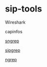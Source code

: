 # sip-tools



Wireshark 

capinfos

[sngrep](https://github.com/irontec/sngrep)

[sipgrep](https://github.com/sipcapture/sipgrep)

[ngrep](http://nil.uniza.sk/sip/tools/ngrep-tool-voip-analysis)
